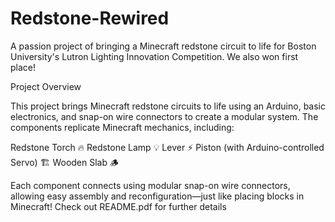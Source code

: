 # Redstone-Rewired
A passion project of bringing a Minecraft redstone circuit to life for Boston University's Lutron Lighting Innovation Competition. We also won first place!

Project Overview

This project brings Minecraft redstone circuits to life using an Arduino, basic electronics, and snap-on wire connectors to create a modular system. The components replicate Minecraft mechanics, including:

Redstone Torch 🔥
Redstone Lamp 💡
Lever ⚡
Piston (with Arduino-controlled Servo) 🏗
Wooden Slab 🪵

Each component connects using modular snap-on wire connectors, allowing easy assembly and reconfiguration—just like placing blocks in Minecraft!
Check out README.pdf for further details

